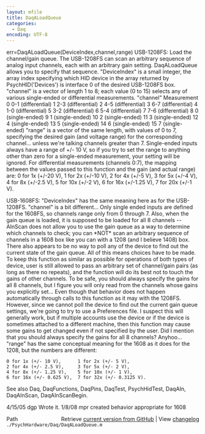 ```yaml
---
layout: mfile
title: DaqALoadQueue
categories:
  - Daq
encoding: UTF-8
---
```


err=DaqALoadQueue(DeviceIndex,channel,range)
USB-1208FS: Load the channel/gain queue. The USB-1208FS can scan an
arbitrary sequence of analog input channels, each with an arbitrary gain
setting. DaqALoadQueue allows you to specify that sequence.
"DeviceIndex" is a small integer, the array index specifying which HID
    device in the array returned by PsychHID('Devices') is interface 0
    of the desired USB-1208FS box.
"channel" is a vector of length 1 to 8; each value (0 to 15) selects any of
    various single-ended or differential measurements.
 "channel"    Measurement
     0        0-1 (differential)
     1        2-3 (differential)
     2        4-5 (differential)
     3        6-7 (differential)
     4        1-0 (differential)
     5        3-2 (differential)
     6        5-4 (differential)
     7        7-6 (differential)
     8          0 (single-ended)
     9          1 (single-ended)
    10          2 (single-ended)
    11          3 (single-ended)
    12          4 (single-ended)
    13          5 (single-ended)
    14          6 (single-ended)
    15          7 (single-ended)
"range" is a vector of the same length, with values of 0 to 7, specifying
    the desired gain (and voltage range) for the corresponding channel...
    unless we're talking channels greater than 7.  Single-ended inputs always
    have a range of +/- 10 V, so if you try to set the range to anything other
    than zero for a single-ended measurement, your setting will be ignored.
    For differential measurements (channels 0:7), the mapping between the
    values passed to this function and the gain (and actual range) are:
    0 for 1x (+/-20 V),    1 for 2x (+/-10 V),
    2 for 4x (+/-5 V),     3 for 5x (+/-4 V),
    4 for 8x (+/-2.5 V),   5 for 10x (+/-2 V),
    6 for 16x (+/-1.25 V), 7 for 20x (+/-1 V).

USB-1608FS:
"DeviceIndex" has the same meaning here as for the USB-1208FS.
"channel" is a bit different...
Only single ended inputs are defined for the 1608FS, so channels range
only from 0 through 7.  Also, when the gain queue is loaded, it is
supposed to be loaded for all 8 channels -- AInScan does not allow you to
use the gain queue as a way to determine which channels to check; you can
\*NOT\* scan an arbitrary sequence of channels in a 1608 box like you can
with a 1208 (and I believe 1408) box.  There also appears to be no way to
poll any of the device to find out the current state of the gain queue.
All of this means choices have to be made.  To keep this function as
similar as possible for operations of both types of device, user is still
allowed to pass an arbitrary set of channel/gain pairs (as long as there
no repeats), and the function will do its best not to touch the gains of
other channels.  To be safe, you should always specify the gains for all
8 channels, but I figure you will only read from the channels whose gains
you explicitly set...  Even though that behavior does not happen
automatically through calls to this function as it may with the 1208FS.
However, since we cannot poll the device to find out the current gain
queue settings, we're going to try to use a Preferences file.  I suspect
this will generally work, but if multiple accounts use the device or if
the device is sometimes attached to a different machine, then this
function may cause some gains to get changed even if not specified by the
user.  Did I mention that you should always specify the gains for all 8
channels?  Anyhoo...
"range" has the same conceptual meaning for the 1608 as it does for the
1208, but the numbers are different:

    0 for 1x (+/- 10 V),      1 for 2x (+/- 5 V),
    2 for 4x (+/- 2.5 V),     3 for 5x (+/- 2 V),
    4 for 8x (+/- 1.25 V),    5 for 10x (+/- 1 V),
    6 for 16x (+/- 0.625 V),  7 for 32x (+/- 0.3125 V).

See also Daq, DaqFunctions, DaqPins, DaqTest, PsychHidTest, DaqAIn,
DaqAInScan, DaqAInScanBegin.

4/15/05 dgp Wrote it.
1/8/08  mpr created behavior appropriate for 1608


<div class="code_header" style="text-align:right;">
  <span style="float:left;">Path&nbsp;&nbsp;</span> <span class="counter">Retrieve <a href=
  "https://raw.github.com/Psychtoolbox-3/Psychtoolbox-3/beta/./PsychHardware/Daq/DaqALoadQueue.m">current version from GitHub</a> | View <a href=
  "https://github.com/Psychtoolbox-3/Psychtoolbox-3/commits/beta/./PsychHardware/Daq/DaqALoadQueue.m">changelog</a></span>
</div>
<div class="code">
  <code>./PsychHardware/Daq/DaqALoadQueue.m</code>
</div>

